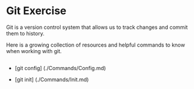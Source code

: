 # Git Exercise

Git is a version control system that allows us to track changes and commit them to history.

Here is a growing collection of resources and helpful commands to know when working with git.

##

- [git config] (./Commands/Config.md)

- [git init] (./Commands/Init.md)